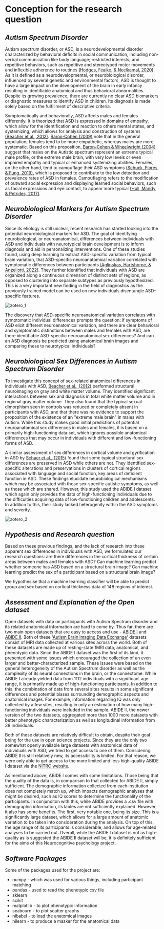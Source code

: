 # Conception for the research question 

## *Autism Spectrum Disorder*
Autism spectrum disorder, or ASD, is a neurodevelopmental disorder characterized by behavioral deficits in social communication, including non-verbal communication like body language; restricted interests; and repetitive behaviors, such as repetitive and stereotyped motor movements and inflexible adherence to routines [(Hodges, Fealko, & Neelkamal, 2020)](https://www.ncbi.nlm.nih.gov/pmc/articles/PMC7082249/). As it is defined as a neurodevelopmental, or neurobiological disorder, influenced by several genetic and environmental factors, ASD is thought to have a large impact on the development of the brain in early infancy resulting in identifiable anatomical and thus behavioral abnormalities. Despite its growing prevalence, there are currently no clear ASD biomarkers or diagnostic measures to identify ASD in children. Its diagnosis is made solely based on the fulfillment of descriptive criteria.

Symptomatically and behaviorally, ASD affects males and females differently. It is theorized that ASD is expressed in domains of empathy, which allow for the identification and reaction to others mental states, and systemizing, which allows for analysis and construction of systems [(Beacher et al., 2012)](http://www.ajnr.org/lookup/doi/10.3174/ajnr.A2880). [Baron-Cohen (2009)](https://pubmed.ncbi.nlm.nih.gov/19338503/) note that in the general population, females tend to be more empathetic, whereas males are more systematic. Based on this proposition, [Baron-Cohen & Wheelwright (2004)](https://pubmed.ncbi.nlm.nih.gov/15162935/) suggest that males on the Autistic spectrum represent an extreme typical male profile, or the extreme male brain, with very low levels or even impaired empathy and typical or enhanced systemizing abilities. Females, on the other hand, tend to camouflage their ASD symptoms [(Schuck, Flores, & Fung, 2019)](https://www.ncbi.nlm.nih.gov/pmc/articles/PMC6753236/), which is proposed to contribute to the low detection and prevalence rates of ASD in females. Camouflaging refers to the modification of outward social expression and displaying learned social behaviors, such as facial expressions and eye contact, to appear more typical [(Hull, Mandy, & Petrides, 2017)](https://journals.sagepub.com/doi/10.1177/1362361316669087).

## *Neurobiological Markers for Autism Spectrum Disorder*
Since its etiology is still unclear, recent research has started looking into the potential neurobiological markers for ASD. The goal of identifying neurobiological, or neuroanatomical, differences between individuals with ASD and individuals with neurotypical brain development is to inform diagnosis and aid in personalizing interventions. One of these studies found, using deep learning to extract ASD-specific variation from typical brain variation, that ASD-specific neuroanatomical variation correlated with symptomatic differences between participants [(Aglinskas, Hartshorne, & Anzellotti, 2022)](https://www.science.org/doi/10.1126/science.abm2461). They further identified that individuals with ASD are organized along a continuous dimension of distinct sets of regions, as opposed to clustering into separate subtypes as previously hypothesized. This is a very important new finding in the field of diagnostics as the previously trained model can be used on new individuals disentangle ASD-specific features. 

![zotero_1](static/zotero_1.png)

The discovery that ASD-specific neuroanatomical variation correlates with symptomatic individual differences prompts the question: if symptoms of ASD elicit different neuroanatomical variation, and there are clear behavioral and symptomatic distinctions between males and females with ASD, are there identifiable ASD-specific neuroanatomical sex differences? And can an ASD diagnosis be predicted using anatomical brain images and comparing these to neurotypical individuals?

## *Neurobiological Sex Differences in Autism Spectrum Disorder*
To investigate this concept of sex-related anatomical differences in individuals with ASD, [Beacher et al., (2012)](http://www.ajnr.org/lookup/doi/10.3174/ajnr.A2880) performed structural neuroimaging on gray and white matter volume. They identified significant interactions between sex and diagnosis in total white matter volume and in regional gray matter volume. They also found that the typical sexual dimorphism seen in controls was reduced or completely absent in participants with ASD, and that there was no evidence to support the proposition of the existence of an "extreme male brain" in males with Autism. While this study makes good initial predictions of potential neuroanatomical sex differences in males and females, it is based on a primarily high-functioning data set, which ignores possible anatomical differences that may occur in individuals with different and low-functioning forms of ASD.  

A similar assessment of sex differences in cortical volume and gyrification in ASD by [Schaer et al., (2015)](https://doi.org/10.1186/s13229-015-0035-y) found that some typical structural sex differences are preserved in ASD while others are not. They identified sex-specific alterations and preservations in clusters of cortical regions associated with language and social function, key areas of deficient function in ASD. These findings elucidate neurobiological mechanisms which may be associated with those sex-specific autistic symptoms, as well as those which are shared. However, this study used the ABIDE I dataset which again only provides the data of high-functioning individuals due to the difficulties acquiring data of low-functioning children and adolescents. In addition to this, their study lacked heterogenity within the ASD symptoms and severity. 

![zotero_2](static/zotero_2.png)

## *Hypothesis and Research question*   
Based on these previous findings, and the lack of research into these apparent sex differences in individuals with ASD, we formulated our research questions: are there differences in the cortical thickness of certain areas between males and females with ASD? Can machine learning predict whether someone has ASD based on a structural brain image? Can machine learning predict the sex of a participant based on a structural brain image?

We hypothesise that a machine learning classifier will be able to predict group and sex based on cortical thickness data of 148 regions of interest. 

## *Assessment and Explanation of the Open dataset*
Open datasets with data on participants with Autism Spectrum disorder and its related anatomical information are hard to come by. Thus far, there are two main open datasets that are easy to access and use - [ABIDE I](http://fcon_1000.projects.nitrc.org/indi/abide/abide_I.html) and [ABIDE II](http://fcon_1000.projects.nitrc.org/indi/abide/abide_II.html). Both of these ['Autism Brain Imaging Data Exchange'](http://fcon_1000.projects.nitrc.org/indi/abide/) datasets consist of MRI data collected at various sites across the world. Both of these datasets are made up of resting-state fMRI data, anatomical, and phenotypic data. Since the ABIDE I dataset was the first of its kind, it presented with some issues which encouraged the collection of an even larger and better-characterized sample. These issues were based on the general heterogeneity of the Autism Spectrum disorder as well as the complexity of its neural connections in the brain, or the connectome. While ABIDE I already yielded data from 1112 individuals with a significant age range, it is primarily made up of high-functioning participants. In addition to this, the combination of data from several sites results in some significant differences and potential biases surrounding demographic aspects and anatomical images. For example, information regarding IQ was only collected by a few sites, resulting in only an estimation of how many high-functioning individuals were included in the sample. ABIDE II, the newer version of the two datasets, aggregated more than 1000 more datasets with better phenotypic characterization as well as longitudinal information from 38 individuals. 

Both of these datasets are relatively difficult to obtain, despite their goal being for the use in open science projects. Since they are the only two somewhat openly available large datasets with anatomical data of individuals with ASD, we tried to get access to one of them. Considering ABIDE II is still relatively new, its accessibility is limited. For that reason, we were only able to get access to the more limited and less high-quality ABIDE I dataset via the [NITRC website](https://www.nitrc.org/projects/fcon_1000/?feedback=Your%20request%20has%20been%20submitted.). 

As mentioned above, ABIDE I comes with some limitations. Those being that the quality of the data is, in comparison to that collected for ABIDE II, simply sufficient. The demographic information collected from each institution does not completely match up, which impacts demographic analyses that might be desired, such as IQ scores to determine the functionality of the participants. In conjunciton with this, while ABIDE provides a .csv file with demographic information, its lables are not sufficiently explained. However, it also has some benefits. The first, very notable one, being its size. This is a significantly large dataset, which allows for a large amount of anatomic variation to be taken into consideration during the analysis. On top of this, the age range of its participants is considerable, and allows for age-related analyses to be carried out. Overall, while the ABIDE I dataset is not as high-quality as is suggested the ABIDE II dataset will be, it is definitely sufficient for the aims of this Neurocognitive psychology project.

## *Software Packages*
Some of the packages used for the project are: 
- numpy - which was used for various things, including participant matching
- pandas - used to read the phenotypic csv file
- sklearn
- scikit
- matplotlib - to plot phenotypic information
- seabourn - to plot scatter graphs
- nibabel - to load the anatomical images
- nilearn - to produce a masker for the anatomical data 

